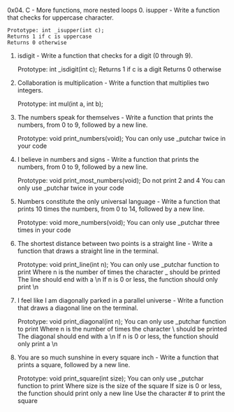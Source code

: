 0x04. C - More functions, more nested loops
0. isupper - Write a function that checks for uppercase character.

    Prototype: int _isupper(int c);
    Returns 1 if c is uppercase
    Returns 0 otherwise
1. isdigit - Write a function that checks for a digit (0 through 9).

    Prototype: int _isdigit(int c);
    Returns 1 if c is a digit
    Returns 0 otherwise
2. Collaboration is multiplication  - Write a function that multiplies two integers.

    Prototype: int mul(int a, int b);
3. The numbers speak for themselves - Write a function that prints the numbers, from 0 to 9, followed by a new line.

    Prototype: void print_numbers(void);
    You can only use _putchar twice in your code
4. I believe in numbers and signs - Write a function that prints the numbers, from 0 to 9, followed by a new line.

    Prototype: void print_most_numbers(void);
    Do not print 2 and 4
    You can only use _putchar twice in your code
5. Numbers constitute the only universal language - Write a function that prints 10 times the numbers, from 0 to 14, followed by a new line.

    Prototype: void more_numbers(void);
    You can only use _putchar three times in your code
6. The shortest distance between two points is a straight line - Write a function that draws a straight line in the terminal.

    Prototype: void print_line(int n);
    You can only use _putchar function to print
    Where n is the number of times the character _ should be printed
    The line should end with a \n
    If n is 0 or less, the function should only print \n
7. I feel like I am diagonally parked in a parallel universe - Write a function that draws a diagonal line on the terminal.

    Prototype: void print_diagonal(int n);
    You can only use _putchar function to print
    Where n is the number of times the character \ should be printed
    The diagonal should end with a \n
    If n is 0 or less, the function should only print a \n
8. You are so much sunshine in every square inch - Write a function that prints a square, followed by a new line.

    Prototype: void print_square(int size);
    You can only use _putchar function to print
    Where size is the size of the square
    If size is 0 or less, the function should print only a new line
    Use the character # to print the square

